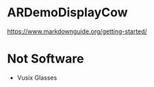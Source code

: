 # ARDemoDisplayCow

https://www.markdownguide.org/getting-started/


# Not Software
- Vusix Glasses
